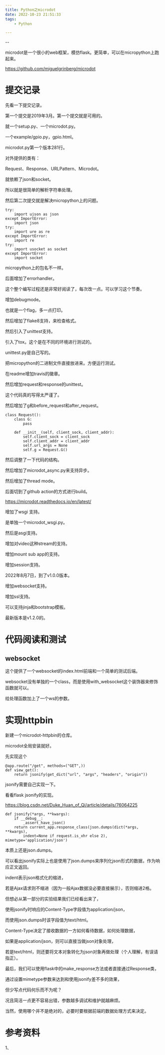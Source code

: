 ```yaml
---
title: Python之microdot
date: 2022-10-23 21:51:33
tags:
	- Python

---
```


--

microdot是一个很小的web框架，模仿flask。更简单，可以在micropython上跑起来。

https://github.com/miguelgrinberg/microdot

# 提交记录

先看一下提交记录。

第一个提交是2019年3月。第一个提交就是可用的。

就一个setup.py、一个microdot.py。

一个example/gpio.py，gpio.html。

microdot.py第一个版本281行。

对外提供的类有：

Request、Response、URLPattern、Microdot。

就依赖了json和socket。

所以就是很简单的解析字符串处理。

然后第二次提交就是解决micropython上的问题。

```
try:
    import ujson as json
except ImportError:
    import json
try:
    import ure as re
except ImportError:
    import re
try:
    import usocket as socket
except ImportError:
    import socket
```

micropython上的包名不一样。

后面增加了errorhandler。

这个整个编写过程还是非常好阅读了，每次改一点。可以学习这个节奏。

增加debugmode。

也就是一个flag，多一点打印。

然后增加了flake8支持，来检查格式。

然后引入了unittest支持。

引入了tox。这个是在不同的环境进行测试的。

unittest.py是自己写的。

把micropython的二进制文件直接放进来。方便运行测试。

在readme增加travis的徽章。

然后增加request和response的unittest。

这个代码真的写得太严谨了。

然后增加了g和before_request和after_request。

```
class Request():
    class G:
        pass

    def __init__(self, client_sock, client_addr):
        self.client_sock = client_sock
        self.client_addr = client_addr
        self.url_args = None
        self.g = Request.G()
```

然后调整了一下代码的结构。

然后增加了microdot_async.py来支持异步。

然后增加了thread mode。

后面切到了github action的方式进行build。

https://microdot.readthedocs.io/en/latest/

增加了wsgi 支持。

是单独一个microdot_wsgi.py。

然后是asgi支持。

增加对video这种stream的支持。

增加mount sub app的支持。

增加session支持。

2022年8月7日，到了v1.0.0版本。

增加websocket支持。

增加ssl支持。

可以支持jinja和bootstrap模板。

最新版本是v1.2.0的。

# 代码阅读和测试

## websocket

这个提供了一个websocket的index.html前端和一个简单的测试后端。

websocket没有单独的一个class，而是使用with_websocket这个装饰器来修饰函数就可以。

给处理函数加上了一个ws的参数。



# 实现httpbin

新建一个microdot-httpbin的仓库。

microdot全局安装就好。

先实现这个

```
@app.route("/get", methods=("GET",))
def view_get():
    return jsonify(get_dict("url", "args", "headers", "origin"))
```

jsonify需要自己实现一下。

看看flask jsonify的实现。

https://blog.csdn.net/Duke_Huan_of_Qi/article/details/76064225

```
def jsonify(*args, **kwargs):
    if __debug__:
        _assert_have_json()
    return current_app.response_class(json.dumps(dict(*args, **kwargs),
        indent=None if request.is_xhr else 2), mimetype='application/json')
```

本质上还是json.dumps。

可以看出jsonify实际上也是使用了json.dumps来序列化json形式的数据，作为响应正文返回。

indent表示json格式化的缩进，

若是Ajax请求则不缩进（因为一般Ajax数据没必要直接展示），否则缩进2格。

但想必从第一部分的实验结果我们已经看出来了，

使用jsonify时响应的Content-Type字段值为application/json，

而使用json.dumps时该字段值为text/html。

Content-Type决定了接收数据的一方如何看待数据，如何处理数据，

如果是application/json，则可以直接当做json对象处理，

若是text/html，则还要将文本对象转化为json对象再做处理（个人理解，有误请指正）。



最后，我们可以使用flask中的make_response方法或者直接通过Response类，

通过设置mimetype参数来达到和使用jsonify差不多的效果，

但少写点代码何乐而不为呢？

况且简洁一点更不容易出错，参数越多调试和维护就越麻烦。

当然，使用哪个并不是绝对的，必要时要根据前端的数据处理方式来决定。





# 参考资料

1、

